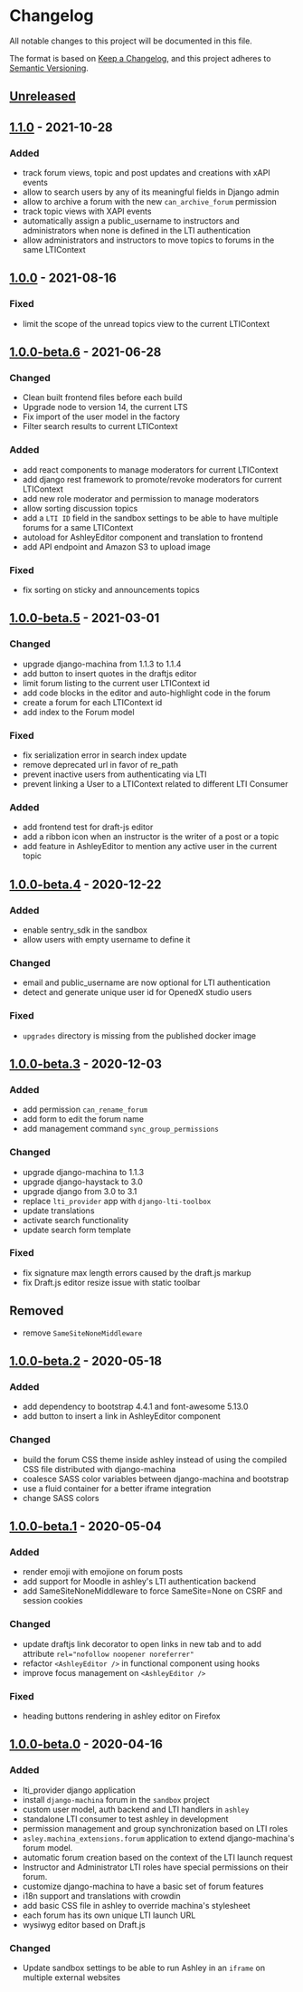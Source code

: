 # Changelog

All notable changes to this project will be documented in this file.

The format is based on [Keep a Changelog](https://keepachangelog.com/en/1.0.0/),
and this project adheres to [Semantic
Versioning](https://semver.org/spec/v2.0.0.html).

## [Unreleased]

## [1.1.0] - 2021-10-28

### Added

- track forum views, topic and post updates and creations with xAPI events
- allow to search users by any of its meaningful fields in Django admin
- allow to archive a forum with the new `can_archive_forum` permission
- track topic views with XAPI events
- automatically assign a public_username to instructors and administrators
  when none is defined in the LTI authentication
- allow administrators and instructors to move topics to forums in the same
  LTIContext

## [1.0.0] - 2021-08-16

### Fixed

- limit the scope of the unread topics view to the current LTIContext

## [1.0.0-beta.6] - 2021-06-28

### Changed

- Clean built frontend files before each build
- Upgrade node to version 14, the current LTS
- Fix import of the user model in the factory
- Filter search results to current LTIContext

### Added

- add react components to manage moderators for current LTIContext
- add django rest framework to promote/revoke moderators for current LTIContext
- add new role moderator and permission to manage moderators
- allow sorting discussion topics
- add a `LTI ID` field in the sandbox settings to be able to have multiple
  forums for a same LTIContext
- autoload for AshleyEditor component and translation to frontend
- add API endpoint and Amazon S3 to upload image

### Fixed

- fix sorting on sticky and announcements topics

## [1.0.0-beta.5] - 2021-03-01

### Changed

- upgrade django-machina from 1.1.3 to 1.1.4
- add button to insert quotes in the draftjs editor
- limit forum listing to the current user LTIContext id
- add code blocks in the editor and auto-highlight code in the forum
- create a forum for each LTIContext id
- add index to the Forum model

### Fixed

- fix serialization error in search index update
- remove deprecated url in favor of re_path
- prevent inactive users from authenticating via LTI
- prevent linking a User to a LTIContext related to different LTI Consumer

### Added

- add frontend test for draft-js editor
- add a ribbon icon when an instructor is the writer of a post or a topic
- add feature in AshleyEditor to mention any active user in the current topic

## [1.0.0-beta.4] - 2020-12-22

### Added

- enable sentry_sdk in the sandbox
- allow users with empty username to define it

### Changed

- email and public_username are now optional for LTI authentication
- detect and generate unique user id for OpenedX studio users

### Fixed

- `upgrades` directory is missing from the published docker image

## [1.0.0-beta.3] - 2020-12-03

### Added

- add permission `can_rename_forum`
- add form to edit the forum name
- add management command `sync_group_permissions`

### Changed

- upgrade django-machina to 1.1.3
- upgrade django-haystack to 3.0
- upgrade django from 3.0 to 3.1
- replace `lti_provider` app with `django-lti-toolbox`
- update translations
- activate search functionality
- update search form template

### Fixed

- fix signature max length errors caused by the draft.js markup
- fix Draft.js editor resize issue with static toolbar

## Removed

- remove `SameSiteNoneMiddleware`

## [1.0.0-beta.2] - 2020-05-18

### Added

- add dependency to bootstrap 4.4.1 and font-awesome 5.13.0
- add button to insert a link in AshleyEditor component

### Changed

- build the forum CSS theme inside ashley instead of using the compiled CSS
  file distributed with django-machina
- coalesce SASS color variables between django-machina and bootstrap
- use a fluid container for a better iframe integration
- change SASS colors

## [1.0.0-beta.1] - 2020-05-04

### Added

- render emoji with emojione on forum posts
- add support for Moodle in ashley's LTI authentication backend
- add SameSiteNoneMiddleware to force SameSite=None on CSRF and session cookies

### Changed

- update draftjs link decorator to open links in new tab and to add attribute
  `rel="nofollow noopener noreferrer"`
- refactor `<AshleyEditor />` in functional component using hooks
- improve focus management on `<AshleyEditor />`

### Fixed

- heading buttons rendering in ashley editor on Firefox

## [1.0.0-beta.0] - 2020-04-16

### Added

- lti_provider django application
- install `django-machina` forum in the `sandbox` project
- custom user model, auth backend and LTI handlers in `ashley`
- standalone LTI consumer to test ashley in development
- permission management and group synchronization based on LTI roles
- `asley.machina_extensions.forum` application to extend django-machina's
  forum model.
- automatic forum creation based on the context of the LTI launch request
- Instructor and Administrator LTI roles have special permissions on their
  forum.
- customize django-machina to have a basic set of forum features
- i18n support and translations with crowdin
- add basic CSS file in ashley to override machina's stylesheet
- each forum has its own unique LTI launch URL
- wysiwyg editor based on Draft.js

### Changed

- Update sandbox settings to be able to run Ashley in an `iframe` on multiple
  external websites

[unreleased]: https://github.com/openfun/ashley/compare/v1.1.0...master
[1.1.0]: https://github.com/openfun/ashley/compare/v1.0.0...v1.1.0
[1.0.0]: https://github.com/openfun/ashley/compare/v1.0.0-beta.6...v1.0.0
[1.0.0-beta.6]: https://github.com/openfun/ashley/compare/v1.0.0-beta.5...v1.0.0-beta.6
[1.0.0-beta.5]: https://github.com/openfun/ashley/compare/v1.0.0-beta.4...v1.0.0-beta.5
[1.0.0-beta.4]: https://github.com/openfun/ashley/compare/v1.0.0-beta.3...v1.0.0-beta.4
[1.0.0-beta.3]: https://github.com/openfun/ashley/compare/v1.0.0-beta.2...v1.0.0-beta.3
[1.0.0-beta.2]: https://github.com/openfun/ashley/compare/v1.0.0-beta.1...v1.0.0-beta.2
[1.0.0-beta.1]: https://github.com/openfun/ashley/compare/v1.0.0-beta.0...v1.0.0-beta.1
[1.0.0-beta.0]: https://github.com/openfun/ashley/compare/d767ba96aedcbc7d48fba5fefad2b93b9d623cc8...v1.0.0-beta.0
